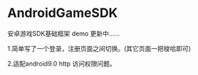 # AndroidGameSDK
安卓游戏SDK基础框架 demo 更新中......

1.简单写了一个登录，注册页面之间切换。(其它页面一把梭哈即可)

2.适配android9.0 http 访问权限问题。

